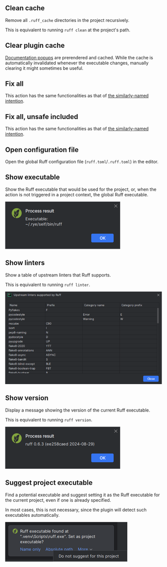 ## Clean cache

Remove all `.ruff_cache` directories in the project recursively.

This is equivalent to running `ruff clean` at the project's path.


## Clear plugin cache

[Documentation popups][1] are prerendered and cached.
While the cache is automatically invalidated whenever the executable changes,
manually clearing it might sometimes be useful.


## Fix all

This action has the same functionalities as that of
[the similarly-named intention][2].


## Fix all, unsafe included

This action has the same functionalities as that of
[the similarly-named intention][3].


## Open configuration file

Open the global Ruff configuration file (`ruff.toml`/`.ruff.toml`)
in the editor.


## Show executable

Show the Ruff executable that would be used for the project,
or, when the action is not triggered in a project context,
the global Ruff executable.

![](../assets/ruff-actions-show-executable-demo.png)


## Show linters

Show a table of upstream linters that Ruff supports.

This is equivalent to running `ruff linter`.

![](../assets/ruff-actions-show-linters-demo.png)


## Show version

Display a message showing the version of the current Ruff executable.

This is equivalent to running `ruff version`.

![](../assets/ruff-actions-show-version-demo.png)


## Suggest project executable

Find a potential executable and suggest
setting it as the Ruff executable for the current project,
even if one is already specified.

In most cases, this is not necessary, since the plugin
will detect such executables automatically.

![](../assets/ruff-actions-suggest-project-executable-demo.png)


  [1]: documentation.md
  [2]: intentions.md#fix-all
  [3]: intentions.md#fix-all-unsafe-included
